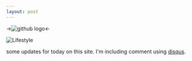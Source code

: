 ```yaml
---
layout: post
---
```

->![github logo](http://upload.wikimedia.org/wikipedia/commons/b/b3/GitHub.svg)<-


![Lifestyle](https://farm8.staticflickr.com/7561/16149093279_e2d552f3bd_b.jpg)

some updates for today on this site.
I'm including comment using [disqus]( https://disqus.com/).


